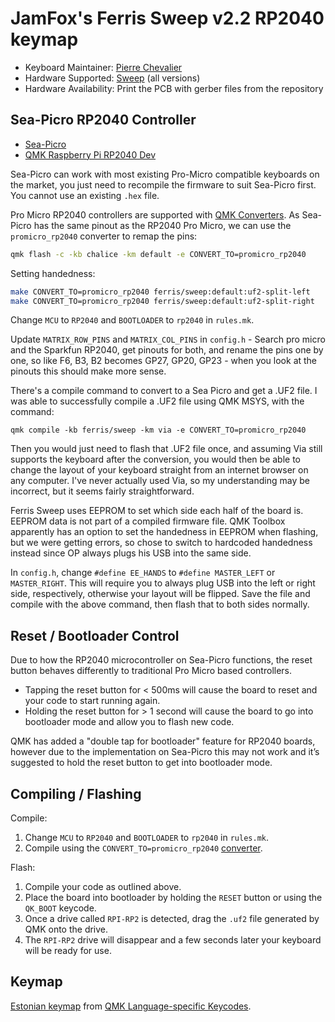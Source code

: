 # JamFox's Ferris Sweep v2.2 RP2040 keymap

* Keyboard Maintainer: [Pierre Chevalier](https://github.com/pierrechevalier83)
* Hardware Supported: [Sweep](https://github.com/davidphilipbarr/Sweep) (all versions)
* Hardware Availability: Print the PCB with gerber files from the repository

## Sea-Picro RP2040 Controller

- [Sea-Picro](https://joshajohnson.com/sea-picro/)
- [QMK Raspberry Pi RP2040 Dev](https://docs.qmk.fm/#/platformdev_rp2040)

Sea-Picro can work with most existing Pro-Micro compatible keyboards on the market, you just need to recompile the firmware to suit Sea-Picro first. You cannot use an existing `.hex` file.

Pro Micro RP2040 controllers are supported with [QMK Converters](https://docs.qmk.fm/#/feature_converters). As Sea-Picro has the same pinout as the RP2040 Pro Micro, we can use the `promicro_rp2040` converter to remap the pins:

```bash
qmk flash -c -kb chalice -km default -e CONVERT_TO=promicro_rp2040
```

Setting handedness:

```bash
make CONVERT_TO=promicro_rp2040 ferris/sweep:default:uf2-split-left
make CONVERT_TO=promicro_rp2040 ferris/sweep:default:uf2-split-right
```

Change `MCU` to `RP2040` and `BOOTLOADER` to `rp2040` in `rules.mk`.

Update `MATRIX_ROW_PINS` and `MATRIX_COL_PINS` in `config.h` - Search pro micro and the Sparkfun RP2040, get pinouts for both, and rename the pins one by one, so like F6, B3, B2 becomes GP27, GP20, GP23 - when you look at the pinouts this should make more sense.

There's a compile command to convert to a Sea Picro and get a .UF2 file. I was able to successfully compile a .UF2 file using QMK MSYS, with the command:

`qmk compile -kb ferris/sweep -km via -e CONVERT_TO=promicro_rp2040`

Then you would just need to flash that .UF2 file once, and assuming Via still supports the keyboard after the conversion, you would then be able to change the layout of your keyboard straight from an internet browser on any computer. I've never actually used Via, so my understanding may be incorrect, but it seems fairly straightforward.

Ferris Sweep uses EEPROM to set which side each half of the board is. EEPROM data is not part of a compiled firmware file. QMK Toolbox apparently has an option to set the handedness in EEPROM when flashing, but we were getting errors, so chose to switch to hardcoded handedness instead since OP always plugs his USB into the same side.

In `config.h`, change `#define EE_HANDS` to `#define MASTER_LEFT` or `MASTER_RIGHT`. This will require you to always plug USB into the left or right side, respectively, otherwise your layout will be flipped. Save the file and compile with the above command, then flash that to both sides normally.

## Reset / Bootloader Control

Due to how the RP2040 microcontroller on Sea-Picro functions, the reset button behaves differently to traditional Pro Micro based controllers.

- Tapping the reset button for < 500ms will cause the board to reset and your code to start running again.
- Holding the reset button for > 1 second will cause the board to go into bootloader mode and allow you to flash new code.

QMK has added a "double tap for bootloader" feature for RP2040 boards, however due to the implementation on Sea-Picro this may not work and it’s suggested to hold the reset button to get into bootloader mode.

## Compiling / Flashing

Compile:

1. Change `MCU` to `RP2040` and `BOOTLOADER` to `rp2040` in `rules.mk`.
2. Compile using the `CONVERT_TO=promicro_rp2040` [converter](https://docs.qmk.fm/#/feature_converters).

Flash:

1. Compile your code as outlined above.
2. Place the board into bootloader by holding the `RESET` button or using the `QK_BOOT` keycode.
3. Once a drive called `RPI-RP2` is detected, drag the `.uf2` file generated by QMK onto the drive.
4. The `RPI-RP2` drive will disappear and a few seconds later your keyboard will be ready for use.

## Keymap

[Estonian keymap](https://github.com/qmk/qmk_firmware/blob/master/quantum/keymap_extras/keymap_estonian.h) from [QMK Language-specific Keycodes](https://docs.qmk.fm/#/reference_keymap_extras).
